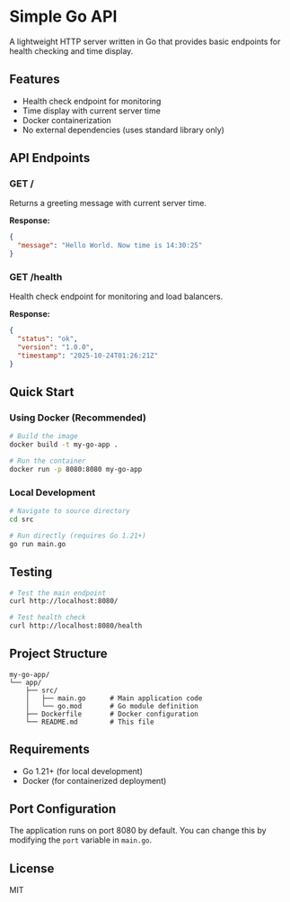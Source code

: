 # Simple Go API

A lightweight HTTP server written in Go that provides basic endpoints for health checking and time display.

## Features

- Health check endpoint for monitoring
- Time display with current server time
- Docker containerization
- No external dependencies (uses standard library only)

## API Endpoints

### GET /
Returns a greeting message with current server time.

**Response:**
```json
{
  "message": "Hello World. Now time is 14:30:25"
}
```

### GET /health
Health check endpoint for monitoring and load balancers.

**Response:**
```json
{
  "status": "ok",
  "version": "1.0.0",
  "timestamp": "2025-10-24T01:26:21Z"
}
```

## Quick Start

### Using Docker (Recommended)

```bash
# Build the image
docker build -t my-go-app .

# Run the container
docker run -p 8080:8080 my-go-app
```

### Local Development

```bash
# Navigate to source directory
cd src

# Run directly (requires Go 1.21+)
go run main.go
```

## Testing

```bash
# Test the main endpoint
curl http://localhost:8080/

# Test health check
curl http://localhost:8080/health
```

## Project Structure

```
my-go-app/
└── app/
    ├── src/
    │   ├── main.go      # Main application code
    │   └── go.mod       # Go module definition
    ├── Dockerfile       # Docker configuration
    └── README.md        # This file
```

## Requirements

- Go 1.21+ (for local development)
- Docker (for containerized deployment)

## Port Configuration

The application runs on port 8080 by default. You can change this by modifying the `port` variable in `main.go`.

## License

MIT
